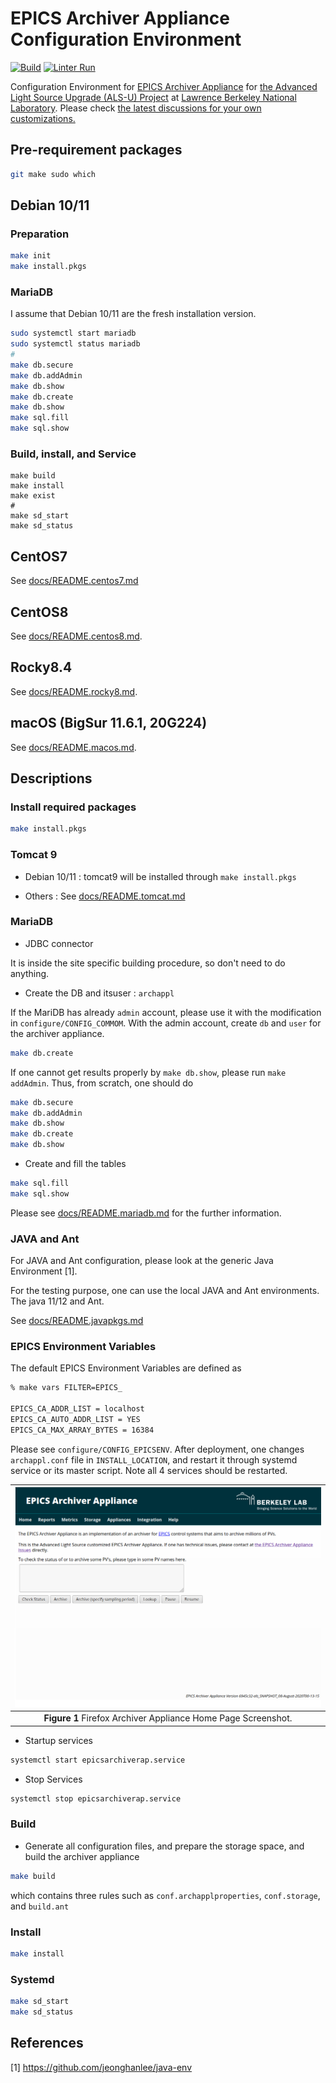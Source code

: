 # EPICS Archiver Appliance Configuration Environment
[![Build](https://github.com/jeonghanlee/epicsarchiverap-env/actions/workflows/build.yml/badge.svg)](https://github.com/jeonghanlee/epicsarchiverap-env/actions/workflows/build.yml)
[![Linter Run](https://github.com/jeonghanlee/epicsarchiverap-env/actions/workflows/linter.yml/badge.svg)](https://github.com/jeonghanlee/epicsarchiverap-env/actions/workflows/linter.yml)

Configuration Environment for [EPICS Archiver Appliance](https://github.com/slacmshankar/epicsarchiverap) for [the Advanced Light Source Upgrade (ALS-U) Project](https://als.lbl.gov/als-u/overview/) at [Lawrence Berkeley National Laboratory](https://lbl.gov). Please check [the latest discussions for your own customizations.](https://github.com/jeonghanlee/epicsarchiverap-env/discussions/14)
 
## Pre-requirement packages

```bash
git make sudo which
```

## Debian 10/11

### Preparation

```bash
make init
make install.pkgs
```

### MariaDB

I assume that Debian 10/11 are the fresh installation version.

```bash
sudo systemctl start mariadb
sudo systemctl status mariadb
#
make db.secure
make db.addAdmin
make db.show
make db.create
make db.show
make sql.fill
make sql.show
```

### Build, install, and Service

```
make build
make install
make exist
#
make sd_start
make sd_status
```

## CentOS7

See [docs/README.centos7.md](docs/README.centos7.md)

## CentOS8

See [docs/README.centos8.md](docs/README.centos8.md). 

## Rocky8.4

See [docs/README.rocky8.md](docs/README.rocky8.md).

## macOS (BigSur 11.6.1, 20G224)

See [docs/README.macos.md](docs/README.macos.md).

## Descriptions

### Install required packages

```bash
make install.pkgs
```

### Tomcat 9

* Debian 10/11 : tomcat9 will be installed through `make install.pkgs`

* Others : See  [docs/README.tomcat.md](docs/README.tomcat.md)

### MariaDB

* JDBC connector

It is inside the site specific building procedure, so don't need to do anything.

* Create the DB and itsuser : `archappl`

If the MariDB has already `admin` account, please use it with the modification in `configure/CONFIG_COMMOM`.
With the admin account, create `db` and `user` for the archiver appliance.

```bash
make db.create
```

If one cannot get results properly by `make db.show`, please run `make addAdmin`. Thus, from scratch, one should do

```bash
make db.secure
make db.addAdmin
make db.show
make db.create
make db.show
```

* Create and fill the tables

```bash
make sql.fill
make sql.show
```

Please see [docs/README.mariadb.md](docs/README.mariadb.md) for the further information.

### JAVA and Ant

For JAVA and Ant configuration, please look at the generic Java Environment [1].

For the testing purpose, one can use the local JAVA and Ant environments. The java 11/12 and Ant.

See [docs/README.javapkgs.md](docs/README.javapkgs.md)

### EPICS Environment Variables

The default EPICS Environment Variables are defined as

```bash
% make vars FILTER=EPICS_

EPICS_CA_ADDR_LIST = localhost
EPICS_CA_AUTO_ADDR_LIST = YES
EPICS_CA_MAX_ARRAY_BYTES = 16384
```

Please see `configure/CONFIG_EPICSENV`. After deployment, one changes `archappl.conf` file in `INSTALL_LOCATION`, and restart it through systemd service or its master script. Note all 4 services should be restarted.


|![AAH](docs/images/home.png)|
| :---: |
|**Figure 1** Firefox Archiver Appliance Home Page Screenshot.|

* Startup services

```bash
systemctl start epicsarchiverap.service
```

* Stop Services

```bash
systemctl stop epicsarchiverap.service
```

### Build

* Generate all configuration files, and prepare the storage space, and build the archiver appliance

```bash
make build
```

which contains three rules such as `conf.archapplproperties`, `conf.storage`, and `build.ant`

### Install

```bash
make install
```

### Systemd

```bash
make sd_start
make sd_status
```

## References

[1] <https://github.com/jeonghanlee/java-env>
